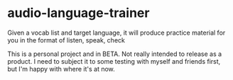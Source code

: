 # audio-language-trainer
Given a vocab list and target language, it will produce practice material for you in the format of listen, speak, check

This is a personal project and in BETA. Not really intended to release as a product. I need to subject it to some testing with myself and friends first, but I'm happy with where it's at now.

